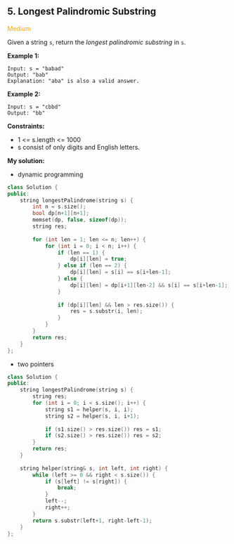 ## 5. Longest Palindromic Substring
<span style="color:orange">Medium</span>

Given a string `s`, return the *longest palindromic substring* in `s`.

**Example 1:**
```
Input: s = "babad"
Output: "bab"
Explanation: "aba" is also a valid answer.
```
**Example 2:**
```
Input: s = "cbbd"
Output: "bb"
```

**Constraints:**

+ 1 <= s.length <= 1000
+ s consist of only digits and English letters.

**My solution:**
+ dynamic programming
```cpp
class Solution {
public:
    string longestPalindrome(string s) {
        int n = s.size();
        bool dp[n+1][n+1];
        memset(dp, false, sizeof(dp));
        string res;
        
        for (int len = 1; len <= n; len++) {
            for (int i = 0; i < n; i++) {
                if (len == 1) {
                    dp[i][len] = true;
                } else if (len == 2) {
                    dp[i][len] = s[i] == s[i+len-1];
                } else {
                    dp[i][len] = dp[i+1][len-2] && s[i] == s[i+len-1];
                }
                
                if (dp[i][len] && len > res.size()) {
                    res = s.substr(i, len);
                }
            }
        }
        return res;
    }
};
```

+ two pointers
```cpp
class Solution {
public:
    string longestPalindrome(string s) {
        string res;
        for (int i = 0; i < s.size(); i++) {
            string s1 = helper(s, i, i);
            string s2 = helper(s, i, i+1);
            
            if (s1.size() > res.size()) res = s1;
            if (s2.size() > res.size()) res = s2;
        }
        return res;
    }
    
    string helper(string& s, int left, int right) {
        while (left >= 0 && right < s.size()) {
            if (s[left] != s[right]) {
                break;
            }
            left--;
            right++;
        }
        return s.substr(left+1, right-left-1);
    }
};
```